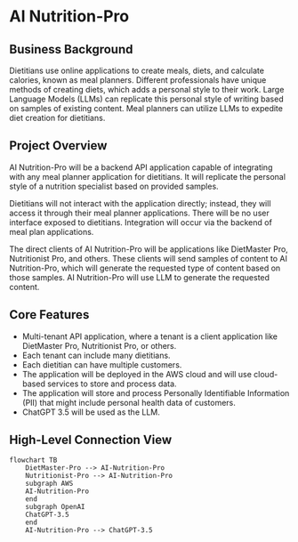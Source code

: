 # AI Nutrition-Pro

## Business Background

Dietitians use online applications to create meals, diets, and calculate calories, known as meal planners. Different professionals have unique methods of creating diets, which adds a personal style to their work. Large Language Models (LLMs) can replicate this personal style of writing based on samples of existing content. Meal planners can utilize LLMs to expedite diet creation for dietitians.

## Project Overview

AI Nutrition-Pro will be a backend API application capable of integrating with any meal planner application for dietitians. It will replicate the personal style of a nutrition specialist based on provided samples.

Dietitians will not interact with the application directly; instead, they will access it through their meal planner applications. There will be no user interface exposed to dietitians. Integration will occur via the backend of meal plan applications.

The direct clients of AI Nutrition-Pro will be applications like DietMaster Pro, Nutritionist Pro, and others. These clients will send samples of content to AI Nutrition-Pro, which will generate the requested type of content based on those samples. AI Nutrition-Pro will use LLM to generate the requested content.

## Core Features

- Multi-tenant API application, where a tenant is a client application like DietMaster Pro, Nutritionist Pro, or others.
- Each tenant can include many dietitians.
- Each dietitian can have multiple customers.
- The application will be deployed in the AWS cloud and will use cloud-based services to store and process data.
- The application will store and process Personally Identifiable Information (PII) that might include personal health data of customers.
- ChatGPT 3.5 will be used as the LLM.

## High-Level Connection View

```mermaid
flowchart TB
    DietMaster-Pro --> AI-Nutrition-Pro
    Nutritionist-Pro --> AI-Nutrition-Pro
    subgraph AWS
    AI-Nutrition-Pro
    end
    subgraph OpenAI
    ChatGPT-3.5
    end
    AI-Nutrition-Pro --> ChatGPT-3.5
```


